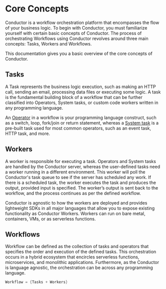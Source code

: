 # Core Concepts

Conductor is a workflow orchestration platform that encompasses the flow of your business logic. To begin with Conductor, you must familiarize yourself with certain basic concepts of Conductor. The process of orchestrating Workflows using Conductor revolves around three main concepts: Tasks, Workers and Workflows.

This documentation gives you a basic overview of the core concepts of Conductor.

## Tasks

A Task represents the business logic execution, such as making an HTTP call, sending an email, processing data files or executing some logic. A task is the fundamental building block of a workflow that can be further classified into Operators, System tasks, or custom code workers written in any programming language.

An [Operator](/content/category/ref-docs/operators) in a workflow is your programming language construct, such as a switch, loop, fork/join or return statement, whereas a [System task](/content/category/ref-docs/system-tasks) is a pre-built task used for most common operators, such as an event task, HTTP task, and more.

## Workers

A worker is responsible for executing a task. Operators and System tasks are handled by the Conductor server, whereas the user-defined tasks need a worker running in a different environment. This worker will poll the Conductor's task queue to see if the server has scheduled any work. If there is a scheduled task, the worker executes the task and produces the output, provided input is specified. The worker’s output is sent back to the workflow, and the process continues as per the defined workflow.

Conductor is agnostic to how the workers are deployed and provides lightweight SDKs in all major languages that allow you to expose existing functionality as Conductor Workers. Workers can run on bare metal, containers, VMs, or as serverless functions.

## Workflows

Workflow can be defined as the collection of tasks and operators that specifies the order and execution of the defined tasks. This orchestration occurs in a hybrid ecosystem that encircles serverless functions, microservices, and monolithic applications. Furthermore, as the Conductor is language agnostic, the orchestration can be across any programming language.

```c
Workflow = {Tasks + Workers}
```